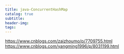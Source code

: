 ```yaml
---
title: java-ConcurrentHashMap
catalog: true
subtitle:
header-img:
tags:
---
```






https://www.cnblogs.com/zaizhoumo/p/7709755.html
https://www.cnblogs.com/yangming1996/p/8031199.html